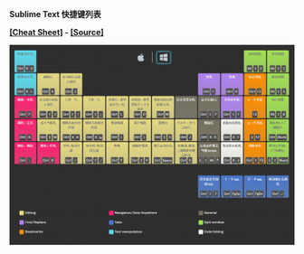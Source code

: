 **Sublime Text 快捷键列表**

**[[Cheat Sheet]](http://aar0u.github.io/sublimetext-cheatsheet/) - [[Source]](https://github.com/aar0u/sublimetext-cheatsheet)**

[![image](img/sublime_shortcut_win.png)](img/sublime_shortcut_win.png)